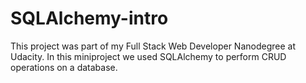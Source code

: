 # SQLAlchemy-intro
This project was part of my Full Stack Web Developer Nanodegree at Udacity. In this miniproject we used SQLAlchemy to perform CRUD operations on a database.
